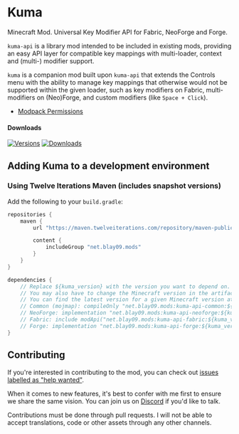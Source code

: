 # Kuma

Minecraft Mod. Universal Key Modifier API for Fabric, NeoForge and Forge.

`kuma-api` is a library mod intended to be included in existing mods, providing an easy API layer for compatible
key mappings with multi-loader, context and (multi-) modifier support.

`kuma` is a companion mod built upon `kuma-api` that extends the Controls menu with the ability to manage key mappings 
that otherwise would not be supported within the given loader, such as key modifiers on Fabric, 
multi-modifiers on (Neo)Forge, and custom modifiers (like `Space + Click`).

- [Modpack Permissions](https://mods.twelveiterations.com/permissions)

#### Downloads

[![Versions](http://cf.way2muchnoise.eu/versions/1027078_latest.svg)](https://www.curseforge.com/minecraft/mc-mods/kuma)
[![Downloads](http://cf.way2muchnoise.eu/full_1027078_downloads.svg)](https://www.curseforge.com/minecraft/mc-mods/kuma)

## Adding Kuma to a development environment

### Using Twelve Iterations Maven (includes snapshot versions)

Add the following to your `build.gradle`:

```groovy
repositories {
    maven {
        url "https://maven.twelveiterations.com/repository/maven-public/"

        content {
            includeGroup "net.blay09.mods"
        }
    }
}

dependencies {
    // Replace ${kuma_version} with the version you want to depend on. 
    // You may also have to change the Minecraft version in the artifact name.
    // You can find the latest version for a given Minecraft version at https://maven.twelveiterations.com/service/rest/repository/browse/maven-public/net/blay09/mods/kuma-common/
    // Common (mojmap): compileOnly "net.blay09.mods:kuma-api-common:${kuma_version}"
    // NeoForge: implementation "net.blay09.mods:kuma-api-neoforge:${kuma_version}"
    // Fabric: include modApi("net.blay09.mods:kuma-api-fabric:${kuma_version}")
    // Forge: implementation "net.blay09.mods:kuma-api-forge:${kuma_version}"
}
```

## Contributing

If you're interested in contributing to the mod, you can check
out [issues labelled as "help wanted"](https://github.com/TwelveIterationMods/Kuma/issues?q=is%3Aopen+is%3Aissue+label%3A%22help+wanted%22).

When it comes to new features, it's best to confer with me first to ensure we share the same vision. You can join us
on [Discord](https://discord.gg/VAfZ2Nau6j) if you'd like to talk.

Contributions must be done through pull requests. I will not be able to accept translations, code or other assets
through any other channels.
